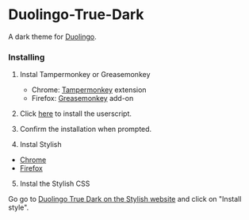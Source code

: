 # Duolingo-True-Dark
A dark theme for [Duolingo](https://www.duolingo.com/).

### Installing

1. Instal Tampermonkey or Greasemonkey
   - Chrome: [Tampermonkey](https://chrome.google.com/webstore/detail/dhdgffkkebhmkfjojejmpbldmpobfkfo) extension
   - Firefox: [Greasemonkey](https://addons.mozilla.org/en-US/firefox/addon/greasemonkey/) add-on

2. Click [here](https://github.com/arekolek/Duolingo-True-Dark/raw/master/DuoTrueDark.js) to install the userscript.

3. Confirm the installation when prompted.

4. Instal Stylish

- [Chrome](https://chrome.google.com/webstore/detail/stylish-custom-themes-for/fjnbnpbmkenffdnngjfgmeleoegfcffe)
- [Firefox](https://addons.mozilla.org/en-US/firefox/addon/stylish/)

5. Instal the Stylish CSS

Go go to [Duolingo True Dark on the Stylish website](https://userstyles.org/styles/151083/duolingo-true-dark) and click on "Install style".

